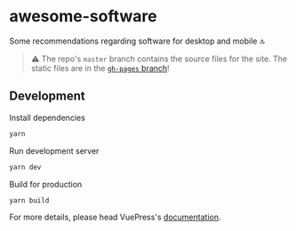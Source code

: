 # awesome-software

Some recommendations regarding software for desktop and mobile 🔝

> ⚠️ The repo's `master` branch contains the source files for the site. The static files are in the [`gh-pages` branch](https://github.com/D3SOX/awesome-software/tree/gh-pages)! 

## Development

Install dependencies
```bash
yarn
```

Run development server
```bash
yarn dev
```

Build for production
```bash
yarn build
```

For more details, please head VuePress's [documentation](https://v1.vuepress.vuejs.org/).
